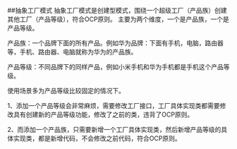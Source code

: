 ##抽象工厂模式
抽象工厂模式是创建型模式，围绕一个超级工厂（产品族）创建其他工厂（产品等级），符合OCP原则。
主要为两个维度，一个是产品族，一个是产品等级。
 
产品族：一个品牌下面的所有产品。例如华为品牌：下面有手机，电脑，路由器等，手机、路由器、电脑就称为华为的产品族。

产品等级：不同品牌下的同样产品，例如小米手机和华为手机都是手机这个产品等级。

使用场景多为产品等级比较固定的情况下。

1、添加一个产品等级会非常麻烦，需要修改工厂接口，工厂具体实现类都需要修改具有创建新的产品等级功能，修改了之前的类，违背了OCP原则。

2、而添加一个产品族，只需要新增一个工厂具体实现类，然后新增产品等级的具体实现类，都是新增代码，不会修改之前代码，符合OCP原则。
